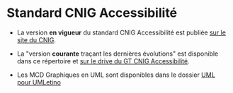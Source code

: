 # Standard CNIG Accessibilité

- La version **en vigueur** du standard CNIG Accessibilité est publiée [sur le site du CNIG](http://cnig.gouv.fr/ressources-accessibilite-a25335.html).

- La "version **courante** traçant les dernières évolutions" est disponible dans ce répertoire et [sur le drive du GT CNIG Accessibilité](https://drive.google.com/drive/folders/1M0OPN0IAKcZB4eoVzI-fzMblz8HjSdnm?usp=share_link).

- Les MCD Graphiques en UML sont disponibles dans le dossier [UML pour UMLetino](https://github.com/cnigfr/schema-accessibilite-voirie/tree/main/Standard/MCD%20UML%20pour%20UMLetino)





